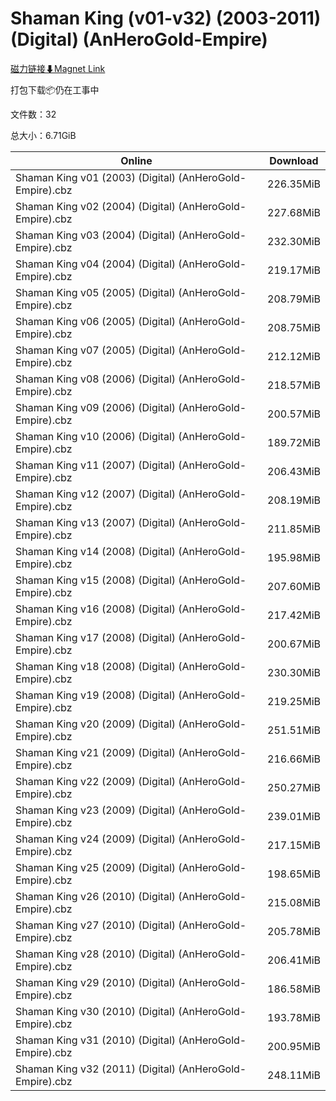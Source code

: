 # Shaman King (v01-v32) (2003-2011) (Digital) (AnHeroGold-Empire)

[磁力链接⬇Magnet Link](magnet:?xt=urn:btih:90844e38e935eccdcd3fb1573a1356e62cec7541&dn=Shaman%20King%20%28v01-v32%29%20%282003-2011%29%20%28Digital%29%20%28AnHeroGold-Empire%29)

打包下载📦仍在工事中

文件数：32

总大小：6.71GiB

Online | Download
--- | ---
Shaman King v01 (2003) (Digital) (AnHeroGold-Empire).cbz | 226.35MiB
Shaman King v02 (2004) (Digital) (AnHeroGold-Empire).cbz | 227.68MiB
Shaman King v03 (2004) (Digital) (AnHeroGold-Empire).cbz | 232.30MiB
Shaman King v04 (2004) (Digital) (AnHeroGold-Empire).cbz | 219.17MiB
Shaman King v05 (2005) (Digital) (AnHeroGold-Empire).cbz | 208.79MiB
Shaman King v06 (2005) (Digital) (AnHeroGold-Empire).cbz | 208.75MiB
Shaman King v07 (2005) (Digital) (AnHeroGold-Empire).cbz | 212.12MiB
Shaman King v08 (2006) (Digital) (AnHeroGold-Empire).cbz | 218.57MiB
Shaman King v09 (2006) (Digital) (AnHeroGold-Empire).cbz | 200.57MiB
Shaman King v10 (2006) (Digital) (AnHeroGold-Empire).cbz | 189.72MiB
Shaman King v11 (2007) (Digital) (AnHeroGold-Empire).cbz | 206.43MiB
Shaman King v12 (2007) (Digital) (AnHeroGold-Empire).cbz | 208.19MiB
Shaman King v13 (2007) (Digital) (AnHeroGold-Empire).cbz | 211.85MiB
Shaman King v14 (2008) (Digital) (AnHeroGold-Empire).cbz | 195.98MiB
Shaman King v15 (2008) (Digital) (AnHeroGold-Empire).cbz | 207.60MiB
Shaman King v16 (2008) (Digital) (AnHeroGold-Empire).cbz | 217.42MiB
Shaman King v17 (2008) (Digital) (AnHeroGold-Empire).cbz | 200.67MiB
Shaman King v18 (2008) (Digital) (AnHeroGold-Empire).cbz | 230.30MiB
Shaman King v19 (2008) (Digital) (AnHeroGold-Empire).cbz | 219.25MiB
Shaman King v20 (2009) (Digital) (AnHeroGold-Empire).cbz | 251.51MiB
Shaman King v21 (2009) (Digital) (AnHeroGold-Empire).cbz | 216.66MiB
Shaman King v22 (2009) (Digital) (AnHeroGold-Empire).cbz | 250.27MiB
Shaman King v23 (2009) (Digital) (AnHeroGold-Empire).cbz | 239.01MiB
Shaman King v24 (2009) (Digital) (AnHeroGold-Empire).cbz | 217.15MiB
Shaman King v25 (2009) (Digital) (AnHeroGold-Empire).cbz | 198.65MiB
Shaman King v26 (2010) (Digital) (AnHeroGold-Empire).cbz | 215.08MiB
Shaman King v27 (2010) (Digital) (AnHeroGold-Empire).cbz | 205.78MiB
Shaman King v28 (2010) (Digital) (AnHeroGold-Empire).cbz | 206.41MiB
Shaman King v29 (2010) (Digital) (AnHeroGold-Empire).cbz | 186.58MiB
Shaman King v30 (2010) (Digital) (AnHeroGold-Empire).cbz | 193.78MiB
Shaman King v31 (2010) (Digital) (AnHeroGold-Empire).cbz | 200.95MiB
Shaman King v32 (2011) (Digital) (AnHeroGold-Empire).cbz | 248.11MiB